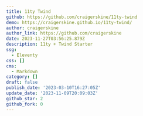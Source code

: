 ```yaml
---
title: 11ty Twind
github: https://github.com/craigerskine/11ty-twind
demo: https://craigerskine.github.io/11ty-twind/
author: craigerskine
author_link: https://github.com/craigerskine
date: 2023-11-27T03:56:25.879Z
description: 11ty + Twind Starter
ssg:
  - Eleventy
css: []
cms:
  - Markdown
category: []
draft: false
publish_date: '2023-03-10T16:27:05Z'
update_date: '2023-11-09T20:09:03Z'
github_star: 2
github_fork: 0
---
```

